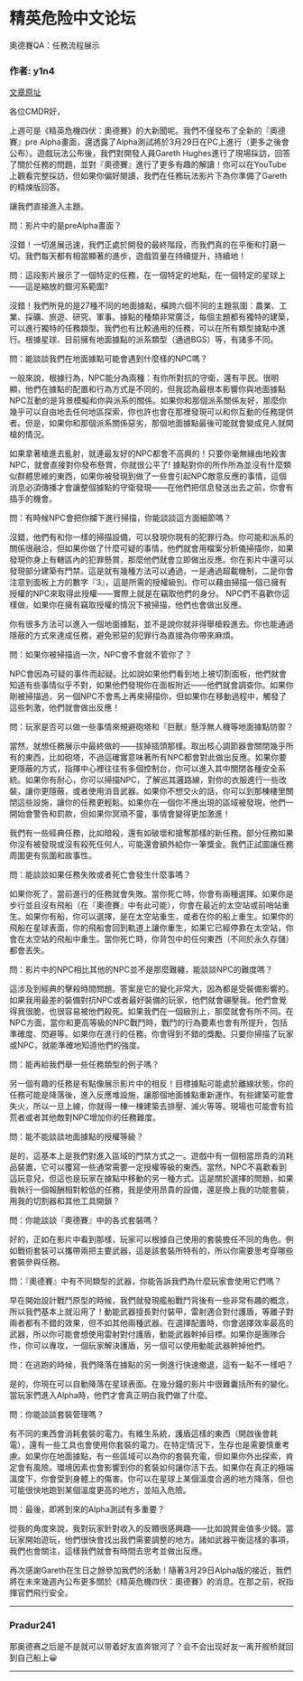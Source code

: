 




精英危险中文论坛
=========







 




奧德賽QA：任務流程展示





### 作者: y1n4



[文章原址](https://forums.frontier.co.uk/threads/elite-dangerous-odyssey-mission-q-a-recap.566714/)


各位CMDR好，


上週可是《精英危機四伏：奧德賽》的大新聞呢。我們不僅發布了全新的『奧德賽』pre Alpha畫面，還透露了Alpha測試將於3月29日在PC上進行（更多之後會公布）。遊戲玩法公布後，我們對開發人員Gareth Hughes進行了現場採訪，回答了關於任務的問題，並對『奧德賽』進行了更多有趣的解讀！你可以在YouTube上觀看完整採訪，但如果你偏好閱讀，我們在任務玩法影片下為你準備了Gareth的精煉版回答。



讓我們直接進入主題。


問：影片中的是preAlpha畫面？  

沒錯！一切進展迅速，我們正處於開發的最終階段，而我們真的在平衡和打磨一切。我們每天都有相當顯著的進步，遊戲質量在持續提升，持續地！


問：這段影片展示了一個特定的任務，在一個特定的地點，在一個特定的星球上——這是縮放的銀河系範圍?  

沒錯！我們所見的是27種不同的地面據點，橫跨六個不同的主題氛圍：農業、工業、採礦、旅遊、研究、軍事。據點的種類非常廣泛，每個主題都有獨特的建築，可以進行獨特的任務類型。我們也有比較通用的任務，可以在所有類型據點中進行。根據星球、目前擁有地面據點的派系類型（通過BGS）等，有諸多不同。


問：能談談我們在地面據點可能會遇到什麼樣的NPC嗎？  

一般來說，根據行為，NPC能分為兩種：有你所對抗的守衛，還有平民。很明顯，他們在據點的配置和行為方式是不同的，但我認為最根本影響你與地面據點NPC互動的是背景模擬和你與派系的關係。如果你和那個派系關係友好，那麼你幾乎可以自由地去任何地區探索，你也許也會在那裡發現可以和你互動的任務提供者。但是，如果你和那個派系關係惡劣，那個地面據點最後可能就會變成見人就開槍的情況。


如果拿著槍進去亂射，就連最友好的NPC都會不高興的！只要你毫無緣由地殺害NPC，就會直接對你發布懸賞，你就很公平了! 據點對你的所作所為並沒有什麼類似群體思維的東西，如果你被發現到做了一些會引起NPC敵意反應的事情，這個消息必須傳播才會讓整個據點的守衛發現——在他們把信息發送出去之前，你會有插手的機會。


問：有時候NPC會把你攔下進行掃描，你能談談這方面細節嗎？  

沒錯，他們有和你一樣的掃描設備，可以發現你現有的犯罪行為。你可能和派系的關係很融洽，但如果你做了什麼可疑的事情，他們就會用檔案分析儀掃描你，如果發現你身上有轄區內的犯罪懸賞，那麼他們就會立即做出反應。你在影片中還可以發現部分建築有門禁。這是就有幾種方法可以通過，一是通過超載機制，二是你會注意到面板上方的數字『3』，這是所需的授權級別。你可以藉由掃描一個已擁有授權的NPC來取得此授權——實際上就是在竊取他們的身分。 NPC們不喜歡你這樣做，如果你在擁有竊取授權的情況下被掃描，他們也會做出反應。


你有很多方法可以進入一個地面據點，並不是說你就非得舉槍殺進去。你也能通過隱蔽的方式來達成任務，避免邪惡的犯罪行為直接為你帶來麻煩。


問：如果你被掃描過一次，NPC會不會就不管你了？  

NPC會因為可疑的事件而起疑。比如說如果他們看到地上被切割面板，他們就會知道有些事情似乎不對，如果他們發現你在面板附近——他們就會調查你。如果你剛被掃描過，另一個NPC不會馬上再來掃描你，但如果你在移動過程中，觸發了這些刺激，他們就會做出反應！


問：玩家是否可以做一些事情來規避砲塔和『巨獸』懸浮無人機等地面據點防禦？  

當然，就想任務展示中最終做的——拔掉插頭那樣。取出核心調節器會關閉幾乎所有的東西，比如砲塔，不過這確實意味著所有NPC都會對此做出反應。如果你要更隱蔽的方式，指揮中心裡往往有多個控制台，你可以進入其中關閉各種安全系統。如果你有耐心，你可以掃描NPC，了解巡其邏路線，對你的衣服進行一些改裝，讓你更隱蔽，或者使用消音武器。如果你不想交火的話，你可以到那棟樓里關閉這些設施，讓你的任務更輕鬆。如果你在一個你不應出現的區域被發現，他們一開始會警告和罰款，但如果你冥頑不靈，事情會變得更加激進！


我們有一些經典任務，比如暗殺，還有如破壞和搶奪那樣的新任務。部分任務如果你沒有被發現或沒有殺死任何人，可能還會額外給你一筆獎金。我們正試圖讓任務周圍更有氛圍和故事性。


問：能談談如果任務失敗或者死亡會發生什麼事嗎？  

如果你死了，當前進行的任務就會失敗。當你死亡時，你會有兩種選擇。如果你是步行並且沒有飛船（在『奧德賽』中有此可能），你會在最近的太空站或前哨站重生。如果你有船，你可以選擇，是在太空站重生，或者在你的船上重生。如果你的飛船在星球表面，你的飛船會回到軌道上讓你重生，如果它已經停靠在太空站，你會在太空站的飛船中重生。當你死亡時，你背包中的任何東西（不同於永久存儲）都會丟失。


問：影片中的NPC相比其他的NPC並不是那麼難纏，能談談NPC的難度嗎？  

這涉及到經典的擊殺時間問題。答案是它的變化非常大，因為都是受裝備影響的。如果我用最差的裝備對抗NPC或者最好裝備的玩家，他們就會碾壓我。他們會覺得我很脆，也很容易被他們殺死。如果我們在一個級別上，那麼就會有所不同。在NPC方面，當你和更高等級的NPC戰鬥時，戰鬥的行為要素也會有所提升，包括準確度、閃避等。如果你在進行的任務，你會得到不錯的獎勵。只要你掃描了玩家或NPC，就能準確地知道他們的強度。


問：能再給我們舉一些任務類型的例子嗎？  

另一個有趣的任務是有點像展示影片中的相反！目標據點可能處於離線狀態，你的任務可能是降落後，進入反應堆設施，讓那個地面據點重新運作。有些建築可能會失火，所以一旦上線，你就得一棟一棟建築去排壓、滅火等等。現場也可能會有拾荒者或者其他敵對NPC增加你的任務難度。


問：能不能談談地面據點的授權等級？  

是的，這基本上是我們對進入區域的門禁方式之一。遊戲中有一個相當昂貴的消耗品裝置，它可以覆寫一些通常需要一定授權等級的東西。當然，NPC不喜歡看到這玩意兒，但這也是玩家在據點中移動的另一種方式。這是關於選擇的問題，如果我執行一個報酬相對較低的任務，我是使用昂貴的設備，還是換上我的功能套裝，用我的切割器和其他工具開鎖？


問：你能談談『奧德賽』中的各式套裝嗎？  

好的，正如在影片中看到那樣，玩家可以根據自己使用的套裝擔任不同的角色。例如戰術套裝可以攜帶兩把主要武器，這是該套裝所特有的，所以你需要思考穿哪些套裝參與任務。


問：『奧德賽』中有不同類型的武器，你能告訴我們為什麼玩家會使用它們嗎？  

早在開始設計戰鬥原型的時候，我們就發現艦船戰鬥背後有一些非常有趣的概念，所以我們基本上就沿用了！動能武器擅長對付裝甲，雷射適合對付護盾，等離子對兩者都有不錯的效果，但不如其他兩種武器。在選擇配置時，你會選擇效率最高的武器，所以你可能會想使用雷射對付護盾，動能武器幹掉目標。如果你是團隊合作，你可以專攻，一個玩家解決護盾，另一個可以使用動能武器幹掉他們。


問：在逃跑的時候，我們降落在據點的另一側進行快速撤退，這有一點不一樣吧？  

是的，你現在可以自動降落在星球表面。在幾分鐘的影片中很難囊括所有的變化。當玩家們進入Alpha時，他們才會真正明白我們做了什麼。


問：你能談談套裝管理嗎？  

有不同的東西會消耗套裝的電力。有維生系統，護盾這樣的東西（開啟後會耗電），還有一些工具也會使用你套裝的電力。在特定情況下，生存也是需要慎重考慮。如果你在地面據點，有一些區域可以為你的套裝充電，但如果你外出探索，肯定會有風險。環境因素也會影響到你的套裝如何讓你活下去。如果你在真正的極端溫度下，你會受到身體上的傷害。你可以在星球上某個溫度合適的地方降落，但也可能很快地跑到某個溫度更高的地方，並陷入危險。


問：最後，即將到來的Alpha測試有多重要？  

從我的角度來說，我對玩家針對收入的反饋很感興趣——比如說賞金值多少錢。當玩家開始遊玩，他們很快會找出我們需要調整的地方。諸如武器平衡這樣的事項，我們也會關注，這樣我們就會有時間去思考並做出反應。


再次感謝Gareth在生日之餘參加我們的活動！隨著3月29日Alpha版的接近，我們將在未來幾週內公布更多關於《精英危機四伏：奧德賽》的消息。在那之前，祝指揮官們飛行安全。






---



### Pradur241



那奥德赛之后是不是就可以带着好友直奔银河了？会不会出现好友一离开舰桥就回到自己船上😀






---










